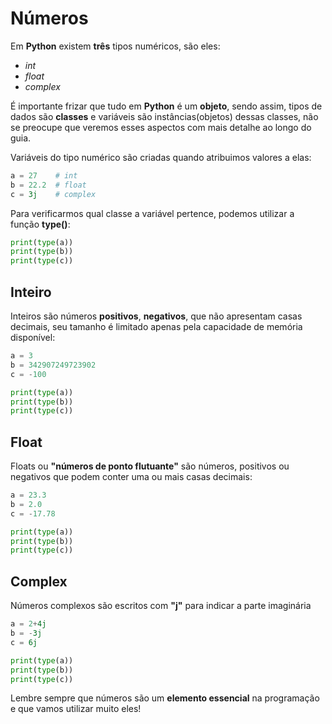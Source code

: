 # Números

Em **Python** existem **três** tipos numéricos, são eles:

- *int*
- *float*
- *complex*

É importante frizar que tudo em **Python** é um **objeto**, sendo assim, tipos de dados são **classes** e variáveis são instâncias(objetos) dessas classes, não se preocupe que veremos esses aspectos com mais detalhe ao longo do guia.

Variáveis do tipo numérico são criadas quando atribuimos valores a elas:

```python
a = 27    # int
b = 22.2  # float
c = 3j    # complex
```

Para verificarmos qual classe a variável pertence, podemos utilizar a função **type()**:

```python
print(type(a))
print(type(b))
print(type(c))
```

## Inteiro

Inteiros são números **positivos**, **negativos**, que não apresentam casas decimais, seu tamanho é limitado apenas pela capacidade de memória disponível:

```python
a = 3
b = 342907249723902
c = -100

print(type(a))
print(type(b))
print(type(c))
```

## Float

Floats ou **"números de ponto flutuante"** são números, positivos ou negativos que podem conter uma ou mais casas decimais:

```python
a = 23.3
b = 2.0
c = -17.78

print(type(a))
print(type(b))
print(type(c))
```

## Complex

Números complexos são escritos com **"j"** para indicar a parte imaginária

```python
a = 2+4j
b = -3j
c = 6j

print(type(a))
print(type(b))
print(type(c))
```

Lembre sempre que números são um **elemento essencial** na programação e que vamos utilizar muito eles!





























